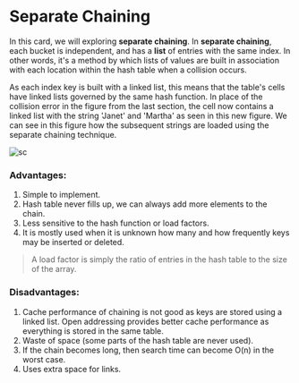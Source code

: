 # Separate Chaining

In this card, we will exploring **separate chaining**. 
In **separate chaining**, each bucket is independent, and has a **list** of entries with the same index. In other words, it's a method by which lists of values are built in association with each location within the hash table when a collision occurs.

As each index key is built with a linked list, this means that the table's cells have linked lists governed by the same hash function. In place of the collision error in the figure from the last section, the cell now contains a linked list with the string 'Janet' and 'Martha' as seen in this new figure. We can see in this figure how the subsequent strings are loaded using the separate chaining technique.

![sc](https://study.com/cimages/multimages/16/sep_chain2.png)



### Advantages:
1) Simple to implement.
2) Hash table never fills up, we can always add more elements to the chain.
3) Less sensitive to the hash function or load factors. 
4) It is mostly used when it is unknown how many and how frequently keys may be inserted or deleted.

> A load factor is simply the ratio of entries in the hash table to the size of the array.

### Disadvantages:
1) Cache performance of chaining is not good as keys are stored using a linked list. Open addressing provides better cache performance as everything is stored in the same table.
2) Waste of space (some parts of the hash table are never used).
3) If the chain becomes long, then search time can become O(n) in the worst case.
4) Uses extra space for links.
